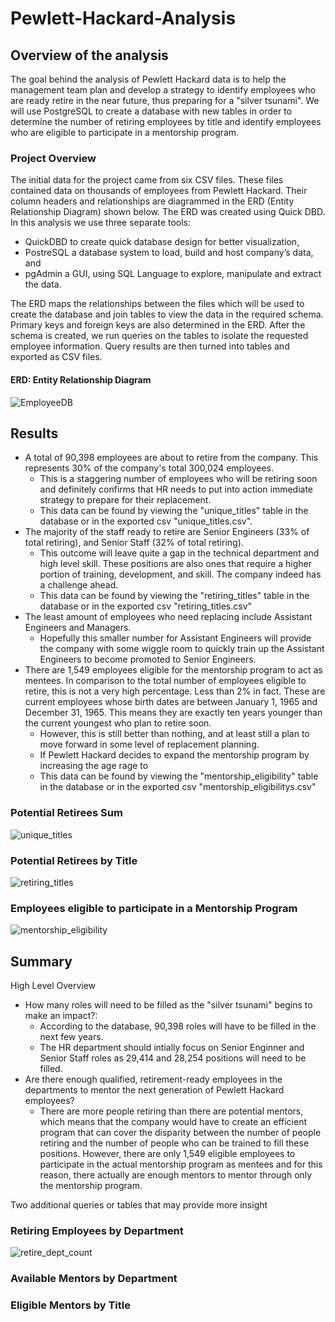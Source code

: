 # Pewlett-Hackard-Analysis
## Overview of the analysis
The goal behind the analysis of Pewlett Hackard data is to help the management team plan and develop a strategy to identify employees who are ready retire in the near future, thus preparing for a "silver tsunami". We will use PostgreSQL to create a database with new tables in order to determine the number of retiring employees by title and identify employees who are eligible to participate in a mentorship program. 
### Project Overview
The initial data for the project came from six CSV files. These files contained data on thousands of employees from Pewlett Hackard. Their column headers and relationships are diagrammed in the ERD (Entity Relationship Diagram) shown below. The ERD was created using Quick DBD. 
In this analysis we use three separate tools: 
* QuickDBD to create quick database design for better visualization,
* PostreSQL a database system to load, build and host company’s data, and
* pgAdmin a GUI, using SQL Language to explore, manipulate and extract the data.

The ERD maps the relationships between the files which will be used to create the database and join tables to view the data in the required schema. Primary keys and foreign keys are also determined in the ERD. After the schema is created, we run queries on the tables to isolate the requested employee information. Query results are then turned into tables and exported as CSV files. 

#### ERD: Entity Relationship Diagram
![EmployeeDB](https://user-images.githubusercontent.com/73972332/104393837-3f91a980-54fa-11eb-9cfe-2aa2adcb2676.png)
## Results 
* A total of 90,398 employees are about to retire from the company. This represents 30% of the company's total 300,024 employees. 
    * This is a staggering number of employees who will be retiring soon and definitely confirms that HR needs to put into action immediate strategy to prepare for their replacement. 
    * This data can be found by viewing the "unique_titles" table in the database or in the exported csv "unique_titles.csv". 
* The majority of the staff ready to retire are Senior Engineers (33% of total retiring), and Senior Staff (32% of total retiring). 
    * This outcome will leave quite a gap in the technical department and high level skill. These positions are also ones that require a higher portion of training, development, and skill. The company indeed has a challenge ahead. 
    * This data can be found by viewing the "retiring_titles" table in the database or in the exported csv "retiring_titles.csv"
* The least amount of employees who need replacing include Assistant Engineers and Managers. 
    * Hopefully this smaller number for Assistant Engineers will provide the company with some wiggle room to quickly train up the Assistant Engineers to become promoted to Senior Engineers. 
* There are 1,549 employees eligible for the mentorship program to act as mentees. In comparison to the total number of employees eligible to retire, this is not a very high percentage. Less than 2% in fact. These are current employees whose birth dates are between January 1, 1965 and December 31, 1965. This means they are exactly ten years younger than the current youngest who plan to retire soon.  
    * However, this is still better than nothing, and at least still a plan to move forward in some level of replacement planning. 
    * If Pewlett Hackard decides to expand the mentorship program by increasing the age rage to 
    * This data can be found by viewing the "mentorship_eligibility" table in the database or in the exported csv "mentorship_eligibilitys.csv"
### Potential Retirees Sum
![unique_titles](https://user-images.githubusercontent.com/73972332/104394605-ceeb8c80-54fb-11eb-8755-549b40433061.png)

### Potential Retirees by Title
![retiring_titles](https://user-images.githubusercontent.com/73972332/104395018-a7e18a80-54fc-11eb-9e1f-99a10596d946.png)

### Employees eligible to participate in a Mentorship Program
![mentorship_eligibility](https://user-images.githubusercontent.com/73972332/104404149-dd8f6f00-550e-11eb-83d1-0913cedcf444.png)

## Summary
High Level Overview
* How many roles will need to be filled as the "silver tsunami" begins to make an impact?: 
    * According to the database, 90,398 roles will have to be filled in the next few years. 
    * The HR department should intially focus on Senior Enginner and Senior Staff roles as 29,414 and 28,254 positions will need to be filled. 
* Are there enough qualified, retirement-ready employees in the departments to mentor the next generation of Pewlett Hackard employees?
    * There are more people retiring than there are potential mentors, which means that the company would have to create an efficient program that can cover the disparity between the number of people retiring and the number of people who can be trained to fill these positions. 
    However, there are only 1,549 eligible employees to participate in the actual mentorship program as mentees and for this reason, there actually are enough mentors to mentor through only the mentorship program. 


Two additional queries or tables that may provide more insight


### Retiring Employees by Department
![retire_dept_count](https://user-images.githubusercontent.com/73972332/104488508-4d3f4180-5583-11eb-8f80-dfac4240257e.png)

### Available Mentors by Department

### Eligible Mentors by Title


